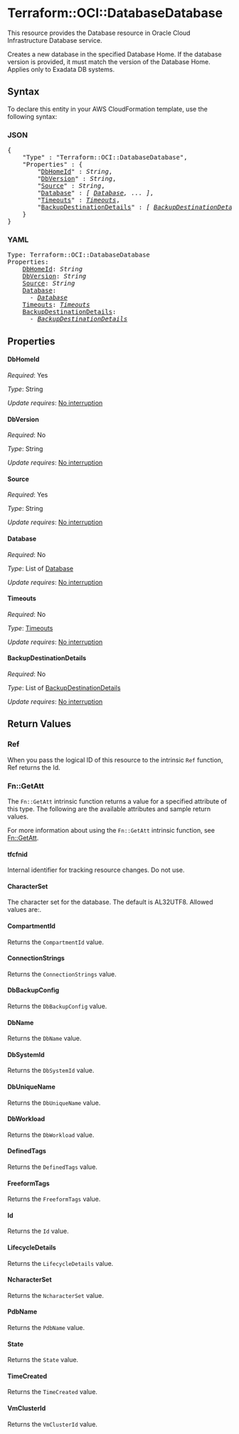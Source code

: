 # Terraform::OCI::DatabaseDatabase

This resource provides the Database resource in Oracle Cloud Infrastructure Database service.

Creates a new database in the specified Database Home. If the database version is provided, it must match the version of the Database Home. Applies only to Exadata DB systems.

## Syntax

To declare this entity in your AWS CloudFormation template, use the following syntax:

### JSON

<pre>
{
    "Type" : "Terraform::OCI::DatabaseDatabase",
    "Properties" : {
        "<a href="#dbhomeid" title="DbHomeId">DbHomeId</a>" : <i>String</i>,
        "<a href="#dbversion" title="DbVersion">DbVersion</a>" : <i>String</i>,
        "<a href="#source" title="Source">Source</a>" : <i>String</i>,
        "<a href="#database" title="Database">Database</a>" : <i>[ <a href="database.md">Database</a>, ... ]</i>,
        "<a href="#timeouts" title="Timeouts">Timeouts</a>" : <i><a href="timeouts.md">Timeouts</a></i>,
        "<a href="#backupdestinationdetails" title="BackupDestinationDetails">BackupDestinationDetails</a>" : <i>[ <a href="backupdestinationdetails.md">BackupDestinationDetails</a>, ... ]</i>
    }
}
</pre>

### YAML

<pre>
Type: Terraform::OCI::DatabaseDatabase
Properties:
    <a href="#dbhomeid" title="DbHomeId">DbHomeId</a>: <i>String</i>
    <a href="#dbversion" title="DbVersion">DbVersion</a>: <i>String</i>
    <a href="#source" title="Source">Source</a>: <i>String</i>
    <a href="#database" title="Database">Database</a>: <i>
      - <a href="database.md">Database</a></i>
    <a href="#timeouts" title="Timeouts">Timeouts</a>: <i><a href="timeouts.md">Timeouts</a></i>
    <a href="#backupdestinationdetails" title="BackupDestinationDetails">BackupDestinationDetails</a>: <i>
      - <a href="backupdestinationdetails.md">BackupDestinationDetails</a></i>
</pre>

## Properties

#### DbHomeId

_Required_: Yes

_Type_: String

_Update requires_: [No interruption](https://docs.aws.amazon.com/AWSCloudFormation/latest/UserGuide/using-cfn-updating-stacks-update-behaviors.html#update-no-interrupt)

#### DbVersion

_Required_: No

_Type_: String

_Update requires_: [No interruption](https://docs.aws.amazon.com/AWSCloudFormation/latest/UserGuide/using-cfn-updating-stacks-update-behaviors.html#update-no-interrupt)

#### Source

_Required_: Yes

_Type_: String

_Update requires_: [No interruption](https://docs.aws.amazon.com/AWSCloudFormation/latest/UserGuide/using-cfn-updating-stacks-update-behaviors.html#update-no-interrupt)

#### Database

_Required_: No

_Type_: List of <a href="database.md">Database</a>

_Update requires_: [No interruption](https://docs.aws.amazon.com/AWSCloudFormation/latest/UserGuide/using-cfn-updating-stacks-update-behaviors.html#update-no-interrupt)

#### Timeouts

_Required_: No

_Type_: <a href="timeouts.md">Timeouts</a>

_Update requires_: [No interruption](https://docs.aws.amazon.com/AWSCloudFormation/latest/UserGuide/using-cfn-updating-stacks-update-behaviors.html#update-no-interrupt)

#### BackupDestinationDetails

_Required_: No

_Type_: List of <a href="backupdestinationdetails.md">BackupDestinationDetails</a>

_Update requires_: [No interruption](https://docs.aws.amazon.com/AWSCloudFormation/latest/UserGuide/using-cfn-updating-stacks-update-behaviors.html#update-no-interrupt)

## Return Values

### Ref

When you pass the logical ID of this resource to the intrinsic `Ref` function, Ref returns the Id.

### Fn::GetAtt

The `Fn::GetAtt` intrinsic function returns a value for a specified attribute of this type. The following are the available attributes and sample return values.

For more information about using the `Fn::GetAtt` intrinsic function, see [Fn::GetAtt](https://docs.aws.amazon.com/AWSCloudFormation/latest/UserGuide/intrinsic-function-reference-getatt.html).

#### tfcfnid

Internal identifier for tracking resource changes. Do not use.

#### CharacterSet

The character set for the database.  The default is AL32UTF8. Allowed values are:.

#### CompartmentId

Returns the <code>CompartmentId</code> value.

#### ConnectionStrings

Returns the <code>ConnectionStrings</code> value.

#### DbBackupConfig

Returns the <code>DbBackupConfig</code> value.

#### DbName

Returns the <code>DbName</code> value.

#### DbSystemId

Returns the <code>DbSystemId</code> value.

#### DbUniqueName

Returns the <code>DbUniqueName</code> value.

#### DbWorkload

Returns the <code>DbWorkload</code> value.

#### DefinedTags

Returns the <code>DefinedTags</code> value.

#### FreeformTags

Returns the <code>FreeformTags</code> value.

#### Id

Returns the <code>Id</code> value.

#### LifecycleDetails

Returns the <code>LifecycleDetails</code> value.

#### NcharacterSet

Returns the <code>NcharacterSet</code> value.

#### PdbName

Returns the <code>PdbName</code> value.

#### State

Returns the <code>State</code> value.

#### TimeCreated

Returns the <code>TimeCreated</code> value.

#### VmClusterId

Returns the <code>VmClusterId</code> value.

